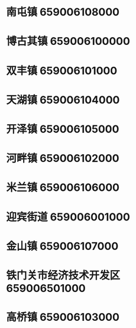 # 南屯镇 659006108000
# 博古其镇 659006100000
# 双丰镇 659006101000
# 天湖镇 659006104000
# 开泽镇 659006105000
# 河畔镇 659006102000
# 米兰镇 659006106000
# 迎宾街道 659006001000
# 金山镇 659006107000
# 铁门关市经济技术开发区 659006501000
# 高桥镇 659006103000
